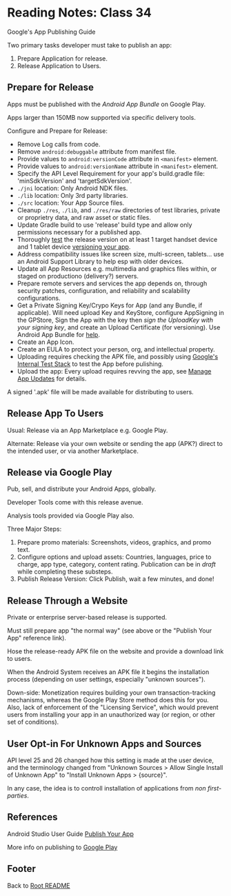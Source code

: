 # Reading Notes: Class 34

Google's App Publishing Guide

Two primary tasks developer must take to publish an app:

1. Prepare Application for release.
1. Release Application to Users.

## Prepare for Release

Apps must be published with the *Android App Bundle* on Google Play.

Apps larger than 150MB now supported via specific delivery tools.

Configure and Prepare for Release:

- Remove Log calls from code.
- Remove `android:debuggable` attribute from manifest file.
- Provide values to `android:versionCode` attribute in `<manifest>` element.
- Provide values to `android:versionName` attribute in `<manifest>` element.
- Specify the API Level Requirement for your app's build.gradle file: 'minSdkVersion' and 'targetSdkVersion'.
- `./jni` location: Only Android NDK files.
- `./lib` location: Only 3rd party libraries.
- `./src` location: Your App Source files.
- Cleanup `./res`, `./lib`, and `./res/raw` directories of test libraries, private or proprietry data, and raw asset or static files.
- Update Gradle build to use 'release' build type and allow only permissions necessary for a published app.
- Thoroughly [test](https://developer.android.com/tools/testing/what_to_test) the release version on at least 1 target handset device and 1 tablet device [versioning your app](https://developer.android.com/tools/publishing/versioning).
- Address compatibility issues like screen size, multi-screen, tablets... use an Android Support Library to help esp with older devices.
- Update all App Resources e.g. multimedia and graphics files within, or staged on productiono (delivery?) servers.
- Prepare remote servers and services the app depends on, through security patches, configuration, and reliability and scalability configurations.
- Get a Private Signing Key/Crypo Keys for App (and any Bundle, if applicable). Will need upload Key and KeyStore, configure AppSigning in the GPStore, Sign the App with the key then *sign the UploadKey with your signing key*, and create an Upload Certificate (for versioning). Use Android App Bundle for [help](https://developer.android.com/studio/publish/app-signing).
- Create an App Icon.
- Create an EULA to protect your person, org, and intellectual property.
- Uploading requires checking the APK file, and possibly using [Google's Internal Test Stack](https://support.google.com/googleplay/android-developer/answer/3131213) to test the App before pulishing.
- Upload the app: Every upload requires revving the app, see [Manage App Updates](https://developer.android.com/guide/app-bundle/configure#manage_app_updates) for details.

A signed '.apk' file will be made available for distributing to users.

## Release App To Users

Usual: Release via an App Marketplace e.g. Google Play.

Alternate: Release via your own website or sending the app (APK?) direct to the intended user, or via another Marketplace.

## Release via Google Play

Pub, sell, and distribute your Android Apps, globally.

Developer Tools come with this release avenue.

Analysis tools provided via Google Play also.

Three Major Steps:

1. Prepare promo materials: Screenshots, videos, graphics, and promo text.
1. Configure options and upload assets: Countries, languages, price to charge, app type, category, content rating. Publication can be in *draft* while completing these substeps.
1. Publish Release Version: Click Publish, wait a few minutes, and done!

## Release Through a Website

Private or enterprise server-based release is supported.

Must still prepare app "the normal way" (see above or the "Publish Your App" reference link).

Hose the release-ready APK file on the website and provide a download link to users.

When the Android System receives an APK file it begins the installation process (depending on user settings, especially "unknown sources").

Down-side: Monetization requires building your own transaction-tracking mechanisms, whereas the Google Play Store method does this for you. Also, lack of enforcement of the "Licensing Service", which would prevent users from installing your app in an unauthorized way (or region, or other set of conditions).

## User Opt-in For Unknown Apps and Sources

API level 25 and 26 changed how this setting is made at the user device, and the terminology changed from "Unknown Sources > Allow Single Install of Unknown App" to "Install Unknown Apps > {source}".

In any case, the idea is to controll installation of applications from *non first-parties*.

## References

Android Studio User Guide [Publish Your App](https://developer.android.com/studio/publish)

More info on publishing to [Google Play](https://developer.android.com/distribute/googleplay)

## Footer

Back to [Root README](../README.html)
